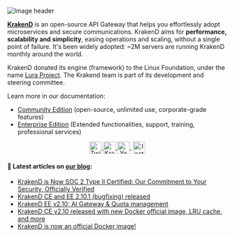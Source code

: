 ![Image header](https://raw.githubusercontent.com/krakendio/.github/main/profile/header.png)

**[KrakenD](https://www.krakend.io)** is an open-source API Gateway that helps you effortlessly adopt microservices and secure communications. KrakenD aims for **performance, scalability and simplicity**, easing operations and scaling, without a single point of failure. It's been widely adopted: ~2M servers are running KrakenD monthly around the world.

KrakenD donated its engine (framework) to the Linux Foundation, under the name [Lura Project](https://luraproject.org/). The Krakend team is part of its development and steering committee.

Learn more in our documentation:
- [Community Edition](https://www.krakend.io/docs/overview/)  (open-source, unlimited use, corporate-grade features)
- [Enterprise Edition](https://www.krakend.io/docs/enterprise/overview/) (Extended functionalities, support, training, professional services)

<p align="center">
    <a href="https://twitter.com/krakend_io" target="blank">
        <img align="center" src="https://cdn.jsdelivr.net/npm/simple-icons@3.0.1/icons/twitter.svg" alt="Twitter KrakenD" height="28px" width="28px" />
    </a>
    <a href="https://linkedin.com/company/krakend" target="blank">
        <img align="center" src="https://cdn.jsdelivr.net/npm/simple-icons@3.0.1/icons/linkedin.svg" alt="KrakenD" height="28px" width="28px" />
    </a>
    <a href="https://youtube.com/@krakend" target="blank" style='margin-right:4px'>
        <img align="center" src="https://cdn.jsdelivr.net/npm/simple-icons@3.0.1/icons/youtube.svg" alt="Youtube KrakenD" height="28px" width="28px" />
    </a>
    <a href="https://instagram.com/krakendio" target="blank">
        <img align="center" src="https://cdn.jsdelivr.net/npm/simple-icons@3.0.1/icons/instagram.svg" alt="Instagram KrakenD" height="28px" width="28px" />
    </a>
</p>

#### 📝  Latest articles on [our blog](https://www.krakend.io/blog/ "KrakenD blog"):
- [KrakenD is Now SOC 2 Type II Certified: Our Commitment to Your Security, Officially Verified](https://www.krakend.io/blog/soc2-certification-announcement/)
- [KrakenD CE and EE 2.10.1 (bugfixing) released](https://www.krakend.io/blog/krakend-2.10.1-ee-ce-release-notes/)
- [KrakenD EE v2.10: AI Gateway & Quota management](https://www.krakend.io/blog/krakend-ee-2.10-release-notes/)
- [KrakenD CE v2.10 released with new Docker official image, LRU cache, and more](https://www.krakend.io/blog/krakend-2.10-release-notes/)
- [KrakenD is now an official Docker image!](https://www.krakend.io/blog/official-docker-image/)
